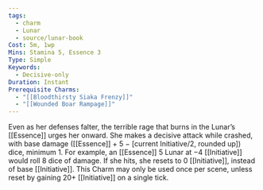 ```yaml
---
tags:
  - charm
  - Lunar
  - source/lunar-book
Cost: 5m, 1wp
Mins: Stamina 5, Essence 3
Type: Simple
Keywords:
  - Decisive-only
Duration: Instant
Prerequisite Charms:
  - "[[Bloodthirsty Siaka Frenzy]]"
  - "[[Wounded Boar Rampage]]"
---
```

Even as her defenses falter, the terrible rage that burns in the Lunar’s [[Essence]] urges her onward. She makes a decisive attack while crashed, with base damage ([[Essence]] + 5 − [current Initiative/2, rounded up]) dice, minimum 1. For example, an [[Essence]] 5 Lunar at −4 [[Initiative]] would roll 8 dice of damage. If she hits, she resets to 0 [[Initiative]], instead of base [[Initiative]]. This Charm may only be used once per scene, unless reset by gaining 20+ [[Initiative]] on a single tick.